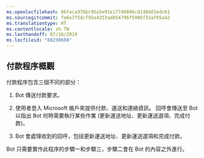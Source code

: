 ```yaml
---
ms.openlocfilehash: 86faca976bc95a5e91e17749096cd148483edc61
ms.sourcegitcommit: fa6e775dcf95a4253ad854796f5906f33af05a42
ms.translationtype: HT
ms.contentlocale: zh-TW
ms.lasthandoff: 07/16/2019
ms.locfileid: "68230698"
---
```

## <a name="payment-process-overview"></a>付款程序概觀

付款程序包含三個不同的部分：

1. Bot 傳送付款要求。

2. 使用者登入 Microsoft 帳戶來提供付款、運送和連絡資訊。 回呼會傳送至 Bot 以指出 Bot 何時需要執行某些作業 (更新運送地址、更新運送選項、完成付款)。

3. Bot 會處理收到的回呼，包括更新運送地址、更新運送選項和完成付款。 

Bot 只需要實作此程序的步驟一和步驟三，步驟二會在 Bot 的內容之外進行。 
